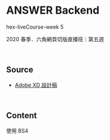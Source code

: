 # ANSWER Backend
hex-liveCourse-week 5 

2020 春季．六角網頁切版直播班｜第五週

<br>

## Source
* [Adobe XD 設計稿](https://xd.adobe.com/view/bd869667-ead5-4620-4329-ee0709cfef9e-cbb7/)

<br>

## Content
使用 BS4
